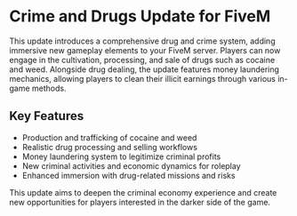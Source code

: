 # Crime and Drugs Update for FiveM

This update introduces a comprehensive drug and crime system, adding immersive new gameplay elements to your FiveM server. Players can now engage in the cultivation, processing, and sale of drugs such as cocaine and weed. Alongside drug dealing, the update features money laundering mechanics, allowing players to clean their illicit earnings through various in-game methods.

## Key Features

- Production and trafficking of cocaine and weed
- Realistic drug processing and selling workflows
- Money laundering system to legitimize criminal profits
- New criminal activities and economic dynamics for roleplay
- Enhanced immersion with drug-related missions and risks

This update aims to deepen the criminal economy experience and create new opportunities for players interested in the darker side of the game.
